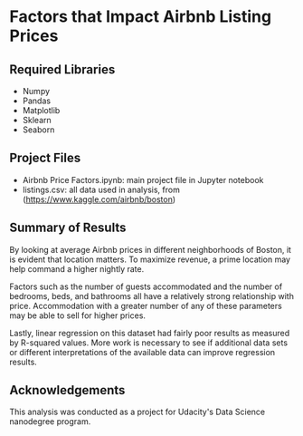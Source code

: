 # Factors that Impact Airbnb Listing Prices

## Required Libraries
- Numpy
- Pandas
- Matplotlib
- Sklearn
- Seaborn

## Project Files
- Airbnb Price Factors.ipynb: main project file in Jupyter notebook
- listings.csv: all data used in analysis, from (https://www.kaggle.com/airbnb/boston)


## Summary of Results

By looking at average Airbnb prices in different neighborhoods of Boston, it is evident that location matters. To maximize revenue, a prime location may help command a higher nightly rate.

Factors such as the number of guests accommodated and the number of bedrooms, beds, and bathrooms all have a relatively strong relationship with price. Accommodation with a greater number of any of these parameters may be able to sell for higher prices.

Lastly, linear regression on this dataset had fairly poor results as measured by R-squared values. More work is necessary to see if additional data sets or different interpretations of the available data can improve regression results.

## Acknowledgements
This analysis was conducted as a project for Udacity's Data Science nanodegree program.
